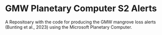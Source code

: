 # GMW Planetary Computer S2 Alerts

A Repositoary with the code for producing the GMW mangrove loss alerts (Bunting et al., 2023) using the Microsoft Planetary Computer.



